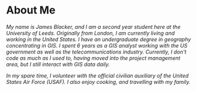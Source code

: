 <h1>About Me</h1>

<h6>
<p>My name is James Blacker, and I am a second year student here at the University of Leeds. Originally from London, I am currently living and working in the United States.  I have an undergraduate degree in geography concentrating in GIS. I spent 6 years as a GIS analyst working with the US government as well as the telecommunications industry.  Currently, I don't code as much as I used to, having moved into the project management area, but I still interact with GIS data daily.</p>
  
<p>In my spare time, I volunteer with the official civilian auxiliary of the United States Air Force (USAF). I also enjoy cooking, and travelling with my family.</p>
